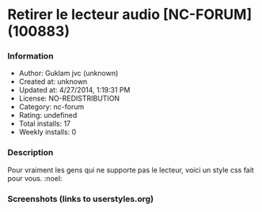 # Retirer le lecteur audio [NC-FORUM] (100883)

### Information
- Author: Guklam jvc (unknown)
- Created at: unknown
- Updated at: 4/27/2014, 1:19:31 PM
- License: NO-REDISTRIBUTION
- Category: nc-forum
- Rating: undefined
- Total installs: 17
- Weekly installs: 0


### Description
Pour vraiment les gens qui ne supporte pas le lecteur, voici un style css fait pour vous. :noel:


### Screenshots (links to userstyles.org)



